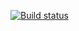 [![Build status](https://ci.appveyor.com/api/projects/status/10mh8j6eq0cfx7x9?svg=true)](https://ci.appveyor.com/project/Yaroslavcher/aqa-2-rest-postman)
